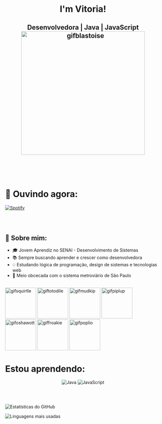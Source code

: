 <h1 align="center">I'm Vitoria!</h1>

<h2 align="center"> Desenvolvedora | Java | JavaScript

<div align="center">
  <img src="https://media2.giphy.com/media/v1.Y2lkPTc5MGI3NjExcmhwb2xpaTdtejY4djE0NnZlN3hndWEwZjZidWExYmNxOHR3cTlnOCZlcD12MV9pbnRlcm5hbF9naWZfYnlfaWQmY3Q9cw/55DUoWF4HeKhG/giphy.gif" alt="gifblastoise" width="400">
  </div>

<br><br>


# 🎵 Ouvindo agora:
[![Spotify](https://novatorem-git-main-vitorias-projects-142af1a4.vercel.app/api/spotify)](https://open.spotify.com/user/31bmj24assunbecxzhxtwxmu4imq)

<br><br>

## 🐊 Sobre mim:
- 🎓 Jovem Aprendiz no SENAI - Desenvolvimento de Sistemas
- 📚 Sempre buscando aprender e crescer como desenvolvedora  
- 💡 Estudando lógica de programação, design de sistemas e tecnologias web
- 🧐 Meio obcecada com o sistema metroviário de São Paulo
<br><br>

<img src="https://media.giphy.com/media/fLp2fTpKTZsj2xW1zI/giphy.gif?cid=ecf05e47cbt9rustuyr6czey1nf844yjd78ijgywq1gofgqt&ep=v1_gifs_related&rid=giphy.gif&ct=s" alt="gifsquirtle" width="100"> <img src="https://media3.giphy.com/media/v1.Y2lkPTc5MGI3NjExZjBkZmIzaTRucDNuZHoxa3FkNDE1aGU5N3FsNWtudjdjcnoyOXIyZiZlcD12MV9pbnRlcm5hbF9naWZfYnlfaWQmY3Q9cw/e7Pkc6DwN6IWHvvizL/giphy.gif" alt="giftotodile" width="100"> <img src="https://media4.giphy.com/media/v1.Y2lkPTc5MGI3NjExbGpnNjY2NDVibTcwa3NzNHB1YThvd2czOHF4MXBpYXd1c2F3bXptbiZlcD12MV9pbnRlcm5hbF9naWZfYnlfaWQmY3Q9cw/SGGHAPCjED1OcW6ixv/giphy.gif" alt="gifmudkip" width="100"> <img src="https://media0.giphy.com/media/v1.Y2lkPTc5MGI3NjExZzhlem5rZ3RrbTlveTI4djUzOHdsZXU5eTJxeHAybXNxcmh0cmJhdyZlcD12MV9pbnRlcm5hbF9naWZfYnlfaWQmY3Q9cw/w6YCfXHS6QZjeHlVpI/giphy.gif" alt="gifpiplup" width="100"><img src="https://media.giphy.com/media/1wpxG15ZRRwUo94ytP/giphy.gif?cid=ecf05e478mji1122uv370dz6fibgpwtxugrrz8yvzoefre55&ep=v1_gifs_related&rid=giphy.gif&ct=s" alt="gifoshawott" width="100"> <img src="https://media.giphy.com/media/u49NxPrQ57MUQhifRv/giphy.gif?cid=ecf05e47ffkqszybulnn4xx4qzciatvqh7rhxr893otvnmdt&ep=v1_gifs_related&rid=giphy.gif&ct=s" alt="giffroakie" width="100"> <img src="https://media.giphy.com/media/dZCpA5HM1Dv6yTDsvR/giphy.gif" alt="gifpoplio" width="100">



# Estou aprendendo:

<p align="center">
  <img src="https://img.shields.io/badge/Java-4B0082?style=for-the-badge&logo=java&logoColor=white" alt="Java" />
  <img src="https://img.shields.io/badge/JavaScript-00008B?style=for-the-badge&logo=javascript&logoColor=white" alt="JavaScript" />
</p>


<br><br>

![Estatísticas do GitHub](https://github-readme-stats.vercel.app/api?username=kevilinporto&show_icons=true&theme=radical)


![Linguagens mais usadas](https://github-readme-stats.vercel.app/api/top-langs/?username=kevilinporto&layout=compact&theme=radical)




